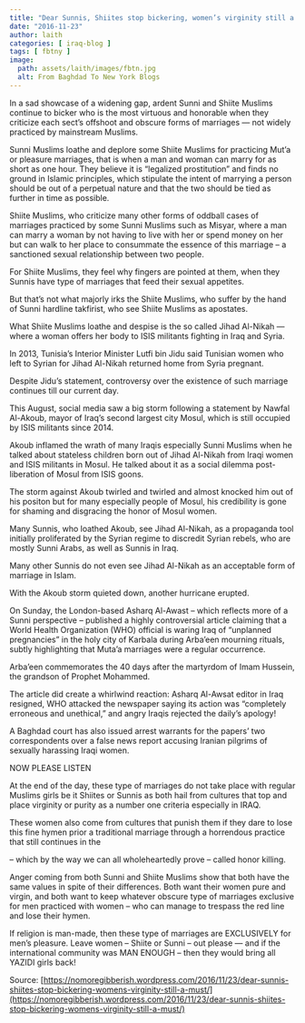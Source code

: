 ```yaml
---
title: "Dear Sunnis, Shiites stop bickering, women’s virginity still a must"
date: "2016-11-23"
author: laith
categories: [ iraq-blog ]
tags: [ fbtny ]
image:
  path: assets/laith/images/fbtn.jpg
  alt: From Baghdad To New York Blogs
---
```


In a sad showcase of a widening gap, ardent Sunni and Shiite Muslims continue to bicker who is the most virtuous and honorable when they criticize each sect’s offshoot and obscure forms of marriages — not widely practiced by mainstream Muslims.

Sunni Muslims loathe and deplore some Shiite Muslims for practicing Mut’a or pleasure marriages, that is when a man and woman can marry for as short as one hour. They believe it is “legalized prostitution” and finds no ground in Islamic principles, which stipulate the intent of marrying a person should be out of a perpetual nature and that the two should be tied as further in time as possible.

Shiite Muslims, who criticize many other forms of oddball cases of marriages practiced by some Sunni Muslims such as Misyar, where a man can marry a woman by not having to live with her or spend money on her but can walk to her place to consummate the essence of this marriage – a sanctioned sexual relationship between two people.

For Shiite Muslims, they feel why fingers are pointed at them, when they Sunnis have type of marriages that feed their sexual appetites.

But that’s not what majorly irks the Shiite Muslims, who suffer by the hand of Sunni hardline takfirist, who see Shiite Muslims as apostates.

What Shiite Muslims loathe and despise is the so called Jihad Al-Nikah — where a woman offers her body to ISIS militants fighting in Iraq and Syria.

In 2013, Tunisia’s Interior Minister Lutfi bin Jidu said Tunisian women who left to Syrian for Jihad Al-Nikah returned home from Syria pregnant.

Despite Jidu’s statement, controversy over the existence of such marriage continues till our current day.

This August, social media saw a big storm following a statement by Nawfal Al-Akoub, mayor of Iraq’s second largest city Mosul, which is still occupied by ISIS militants since 2014.

Akoub inflamed the wrath of many Iraqis especially Sunni Muslims when he talked about stateless children born out of Jihad Al-Nikah from Iraqi women and ISIS militants in Mosul. He talked about it as a social dilemma post-liberation of Mosul from ISIS goons.

The storm against Akoub twirled and twirled and almost knocked him out of his positon but for many especially people of Mosul, his credibility is gone for shaming and disgracing the honor of Mosul women.

Many Sunnis, who loathed Akoub, see Jihad Al-Nikah, as a propaganda tool initially proliferated by the Syrian regime to discredit Syrian rebels, who are mostly Sunni Arabs, as well as Sunnis in Iraq.

Many other Sunnis do not even see Jihad Al-Nikah as an acceptable form of marriage in Islam.

With the Akoub storm quieted down, another hurricane erupted.

On Sunday, the London-based Asharq Al-Awast – which reflects more of a Sunni perspective – published a highly controversial article claiming that a World Health Organization (WHO) official is waring Iraq of “unplanned pregnancies” in the holy city of Karbala during Arba’een mourning rituals, subtly highlighting that Muta’a marriages were a regular occurrence.

Arba’een commemorates the 40 days after the martyrdom of Imam Hussein, the grandson of Prophet Mohammed.

The article did create a whirlwind reaction: Asharq Al-Awsat editor in Iraq resigned, WHO attacked the newspaper saying its action was “completely erroneous and unethical,” and angry Iraqis rejected the daily’s apology!

A Baghdad court has also issued arrest warrants for the papers’ two correspondents over a false news report accusing Iranian pilgrims of sexually harassing Iraqi women.

NOW PLEASE LISTEN

At the end of the day, these type of marriages do not take place with regular Muslims girls be it Shiites or Sunnis as both hail from cultures that top and place virginity or purity as a number one criteria especially in IRAQ.

These women also come from cultures that punish them if they dare to lose this fine hymen prior a traditional marriage through a horrendous practice that still continues in the

– which by the way we can all wholeheartedly prove – called honor killing.

Anger coming from both Sunni and Shiite Muslims show that both have the same values in spite of their differences. Both want their women pure and virgin, and both want to keep whatever obscure type of marriages exclusive for men practiced with women – who can manage to trespass the red line and lose their hymen.

If religion is man-made, then these type of marriages are EXCLUSIVELY for men’s pleasure. Leave women – Shiite or Sunni – out please — and if the international community was MAN ENOUGH – then they would bring all YAZIDI girls back!

Source: [https://nomoregibberish.wordpress.com/2016/11/23/dear-sunnis-shiites-stop-bickering-womens-virginity-still-a-must/](https://nomoregibberish.wordpress.com/2016/11/23/dear-sunnis-shiites-stop-bickering-womens-virginity-still-a-must/)
